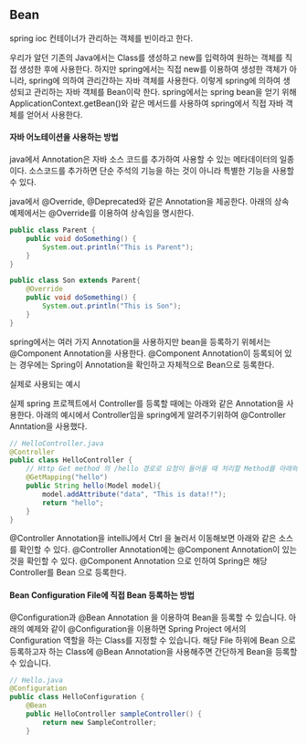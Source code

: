 ## Bean

spring ioc 컨테이너가 관리하는 객체를 빈이라고 한다.

우리가 알던 기존의 Java에서는 Class를 생성하고 new를 입력하여 원하는 객체를 직접 생성한 후에 사용한다.
하지만 spring에서는 직접 new를 이용하여 생성한 객체가 아니라, spring에 의하여 관리간하는 자바 객체를 사용한다.
이렇게 spring에 의하여 생성되고 관리하는 자바 객체를 Bean이락 한다.
spring에서는 spring bean을 얻기 위해 ApplicationContext.getBean()와 같은 메서드를 사용하여 spring에서 직접 자바 객체를 얻어서 사용한다.


#### 자바 어노테이션을 사용하는 방법

java에서 Annotation은 자바 소스 코드를 추가하여 사용할 수 있는 메타데이터의 일종이다. 소스코드를 추가하면 단순 주석의 기능을 하는 것이 아니라 특별한 기능을 사용할 수 있다.

java에서 @Override, @Deprecated와 같은 Annotation을 제공한다. 아래의 상속 예제에서는 @Override를 이용하여 상속임을 명시한다.

```java
public class Parent { 
    public void doSomething() { 
        System.out.println("This is Parent"); 
    } 
} 

public class Son extends Parent{ 
    @Override 
    public void doSomething() { 
        System.out.println("This is Son"); 
    } 
}
```

spring에서는 여러 가지 Annotation을 사용하지만 bean을 등록하기 위헤서는 @Component Annotation을 사용한다.
@Component Annotation이 등록되어 있는 경우에는 Spring이 Annotation을 확인하고 자체적으로 Bean으로 등록한다.

실제로 사용되는 예시

실제 spring 프로젝트에서 Controller를 등록할 때에는 아래와 같은 Annotation을 사용한다.
아래의 예시에서 Controller임을 spring에게 알려주기위하여 @Controller Anntation을 사용했다.

```java
// HelloController.java
@Controller
public class HelloController {
    // Http Get method 의 /hello 경로로 요청이 들어올 때 처리할 Method를 아래와 같이 @GetMapping Annotation을 사용하여 Mapping을 사용할 수 있습니다.
    @GetMapping("hello")
    public String hello(Model model){
        model.addAttribute("data", "This is data!!");
        return "hello";
    }
}
```

@Controller Annotation을 intelliJ에서 Ctrl 을 눌러서 이동해보면 아래와 같은 소스를 확인할 수 있다.
 @Controller Annotation에는 @Component Annotation이 있는 것을 확인할 수 있다. 
 @Component Annotation 으로 인하여 Spring은 해당 Controller를 Bean 으로 등록한다.

#### Bean Configuration File에 직접 Bean 등록하는 방법

@Configuration과 @Bean Annotation 을 이용하여 Bean을 등록할 수 있습니다. 아래의 예제와 같이 @Configuration을 이용하면 Spring Project 에서의 Configuration 역할을 하는 Class를 지정할 수 있습니다. 
해당 File 하위에 Bean 으로 등록하고자 하는 Class에 @Bean Annotation을 사용해주면 간단하게 Bean을 등록할 수 있습니다.

```java
// Hello.java
@Configuration
public class HelloConfiguration {
    @Bean
    public HelloController sampleController() {
        return new SampleController;
    }

```